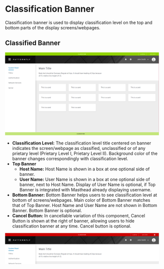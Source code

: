 # Classification Banner

Classification banner is used to display classification level on the top and bottom parts of the display screens/webpages.

## Classified Banner

![](img/green.png)

* **Classification Level:** The classification level title centered on banner indicates the screen/webpage as classified, unclassified or of any prietary level (Prietary Level I, Prietary Level II). Background color of the banner changes correspondingly with classification level.
* **Top Banner**
    * **Host Name:** Host Name is shown in a box at one optional side of banner.
    * **User Name:** User Name is shown in a box at one optional side of banner, next to Host Name. Display of User Name is optional, if Top Banner is integrated with Masthead already displaying username. 
* **Bottom Banner:** Bottom Banner helps users to see classification level at bottom of screens/webpages. Main color of Bottom Banner matches that of Top Banner. Host Name and User Name are not shown in Bottom Banner. Bottom Banner is optional.
* **Cancel Button:** In cancellable variation of this component, Cancel Button is shown at the right of banner, allowing users to hide classification banner at any time. Cancel button is optional.

![](img/red_close.png)

